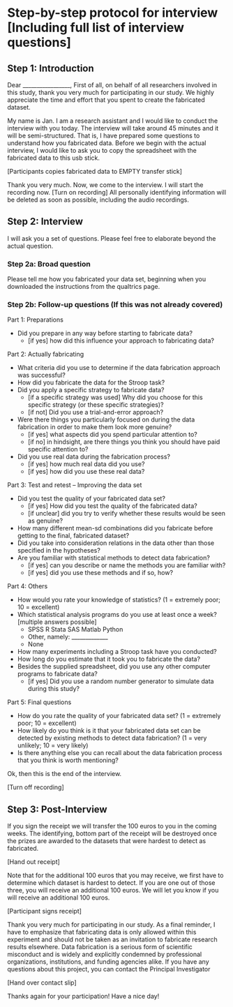 # Step-by-step protocol for interview [Including full list of interview questions]

## Step 1: Introduction

Dear _________________,
First of all, on behalf of all researchers involved in this study, thank you very much for participating in our study. We highly appreciate the time and effort that you spent to create the fabricated dataset.

My name is Jan. I am a research assistant and I would like to conduct the interview with you today. The interview will take around 45 minutes and it will be semi-structured. That is, I have prepared some questions to understand how you fabricated data.
Before we begin with the actual interview, I would like to ask you to copy the spreadsheet with the fabricated data to this usb stick.

[Participants copies fabricated data to EMPTY transfer stick]

Thank you very much. Now, we come to the interview. I will start the recording now. [Turn on recording] All personally identifying information will be deleted as soon as possible, including the audio recordings.

## Step 2: Interview

I will ask you a set of questions. Please feel free to elaborate beyond the actual question.

### Step 2a: Broad question
Please tell me how you fabricated your data set, beginning when you downloaded the instructions from the qualtrics page.

### Step 2b: Follow-up questions (If this was not already covered)

Part 1: Preparations
- Did you prepare in any way before starting to fabricate data?
	* [if yes] how did this influence your approach to fabricating data?

Part 2: Actually fabricating
- What criteria did you use to determine if the data fabrication approach was successful?
- How did you fabricate the data for the Stroop task?
- Did you apply a specific strategy to fabricate data?
	* [if a specific strategy was used] Why did you choose for this specific strategy (or these specific strategies)?
	* [if not] Did you use a trial-and-error approach?
- Were there things you particularly focused on during the data fabrication in order to make them look more genuine?
	* [if yes] what aspects did you spend particular attention to?
	* [if no] in hindsight, are there things you think you should have paid specific attention to?
- Did you use real data during the fabrication process?
	* [if yes] how much real data did you use?
	* [if yes] how did you use these real data?

Part 3: Test and retest – Improving the data set
- Did you test the quality of your fabricated data set?
	* [if yes] How did you test the quality of the fabricated data?
	* [if unclear] did you try to verify whether these results would be seen as genuine?
- How many different mean-sd combinations did you fabricate before getting to the final, fabricated dataset?
- Did you take into consideration relations in the data other than those specified in the hypotheses?
- Are you familiar with statistical methods to detect data fabrication?
	* [if yes] can you describe or name the methods you are familiar with?
	* [if yes] did you use these methods and if so, how?

Part 4: Others
- How would you rate your knowledge of statistics? (1 = extremely poor; 10 = excellent)
- Which statistical analysis programs do you use at least once a week? [multiple answers possible]
	* SPSS        R        Stata        SAS        Matlab        Python        
	* Other, namely: _____________
	* None
- How many experiments including a Stroop task have you conducted?	
- How long do you estimate that it took you to fabricate the data?
- Besides the supplied spreadsheet, did you use any other computer programs to fabricate data?
	* [if yes] Did you use a random number generator to simulate data during this study?

Part 5: Final questions
- How do you rate the quality of your fabricated data set? (1 = extremely poor; 10 = excellent)
- How likely do you think is it that your fabricated data set can be detected by existing methods to detect data fabrication? (1 = very unlikely; 10 = very likely)
- Is there anything else you can recall about the data fabrication process that you think is worth mentioning?

Ok, then this is the end of the interview. 

[Turn off recording]

## Step 3: Post-Interview

If you sign the receipt we will transfer the 100 euros to you in the coming weeks. The identifying, bottom part of the receipt will be destroyed once the prizes are awarded to the datasets that were hardest to detect as fabricated.

[Hand out receipt]

Note that for the additional 100 euros that you may receive, we first have to determine which dataset is hardest to detect. If you are one out of those three, you will receive an additional 100 euros. We will let you know if you will receive an additional 100 euros.

[Participant signs receipt]

Thank you very much for participating in our study. As a final reminder, I have to emphasize that fabricating data is only allowed within this experiment and should not be taken as an invitation to fabricate research results elsewhere. Data fabrication is a serious form of scientific misconduct and is widely and explicitly condemned by professional organizations, institutions, and funding agencies alike.
If you have any questions about this project, you can contact the Principal Investigator

[Hand over contact slip]

Thanks again for your participation! Have a nice day!